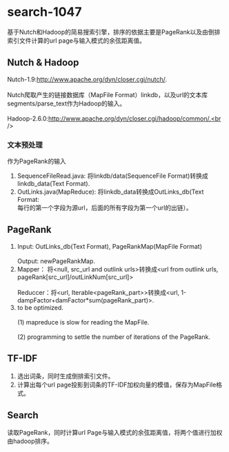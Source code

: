 search-1047
================================
基于Nutch和Hadoop的简易搜索引擎，排序的依据主要是PageRank以及由倒排索引文件计算的url page与输入模式的余弦距离值。

Nutch & Hadoop
----------------------------------
Nutch-1.9:http://www.apache.org/dyn/closer.cgi/nutch/. <br/>  
Nutch爬取产生的链接数据库（MapFile Format）linkdb，以及url的文本库segments/parse_text作为Hadoop的输入。<br />  
Hadoop-2.6.0:http://www.apache.org/dyn/closer.cgi/hadoop/common/.<br />  


### 文本预处理
作为PageRank的输入<br />   
1. SequenceFileRead.java: 将linkdb/data(SequenceFile Format)转换成linkdb_data(Text Format).<br />   
2. OutLinks.java(MapReduce): 将linkdb_data转换成OutLinks_db(Text Format:<br />   每行的第一个字段为源url，后面的所有字段为第一个url的出链）。<br />    

PageRank
----------------------------------
1. Input: OutLinks_db(Text Format), PageRankMap(MapFile Format)<br />  
   Output: newPageRankMap.<br />  
2. Mapper： 将\<null, src_url and outlink urls\>转换成\<url from outlink urls, pageRank[src_url]/outLinkNum[src_url]\><br />  
Reduccer：将\<url, Iterable\<pageRank_part\>\>转换成\<url, 1-dampFactor+damFactor*sum(pageRank_part)\>.<br />  
3. to be optimized.<br />    
(1) mapreduce is slow for reading the MapFile.<br />    
(2) programming to settle the number of iterations of the PageRank.<br />   

TF-IDF
----------------------------------
1. 选出词条，同时生成倒排索引文件。<br /> 
2. 计算出每个url page投影到词条的TF-IDF加权向量的模值，保存为MapFile格式。<br /> 

Search
----------------------------------
读取PageRank，同时计算url Page与输入模式的余弦距离值，将两个值进行加权由hadoop排序。<br />  
